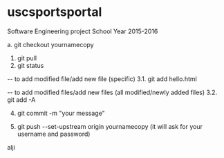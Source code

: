 # uscsportsportal
Software Engineering project School Year 2015-2016


a. git checkout yournamecopy

1. git pull
2. git status

-- to add modified file/add new file (specific)
3.1. git add hello.html

-- to add modified files/add new files (all modified/newly added files)
3.2. git add -A

4. git commit -m "your message"

5. git push --set-upstream origin yournamecopy
 (it will ask for your username and password)

alji
